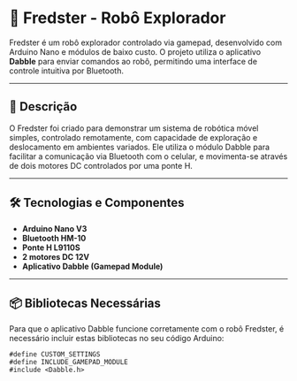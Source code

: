 # 🤖 Fredster - Robô Explorador

Fredster é um robô explorador controlado via gamepad, desenvolvido com Arduino Nano e módulos de baixo custo. O projeto utiliza o aplicativo **Dabble** para enviar comandos ao robô, permitindo uma interface de controle intuitiva por Bluetooth.

---

## **🚀 Descrição**

O Fredster foi criado para demonstrar um sistema de robótica móvel simples, controlado remotamente, com capacidade de exploração e deslocamento em ambientes variados. Ele utiliza o módulo Dabble para facilitar a comunicação via Bluetooth com o celular, e movimenta-se através de dois motores DC controlados por uma ponte H.

---

## **🛠️ Tecnologias e Componentes**

- **Arduino Nano V3**
- **Bluetooth HM-10**
- **Ponte H L9110S**
- **2 motores DC 12V**
- **Aplicativo Dabble (Gamepad Module)**

---

## **📦 Bibliotecas Necessárias**

Para que o aplicativo Dabble funcione corretamente com o robô Fredster, é necessário incluir estas bibliotecas no seu código Arduino:
```plaintext
#define CUSTOM_SETTINGS
#define INCLUDE_GAMEPAD_MODULE
#include <Dabble.h>

